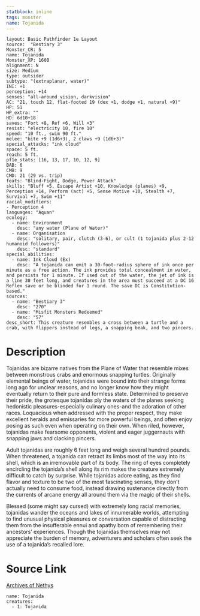 ```yaml
---
statblock: inline
tags: monster
name: Tojanida
---
```

```statblock
layout: Basic Pathfinder 1e Layout
source:  "Bestiary 3"
Monster_CR: 5
name: Tojanida
Monster_XP: 1600
alignment: N
size: Medium
type: outsider
subtype: "(extraplanar, water)"
INI: +1
perception: +14
senses: "all-around vision, darkvision"
AC: "21, touch 12, flat-footed 19 (dex +1, dodge +1, natural +9)"
HP: 51
HP_extra: ""
HD: 6d10+18
saves: "Fort +8, Ref +6, Will +3"
resist: "electricity 10, fire 10"
speed: "10 ft., swim 90 ft."
melee: "bite +9 (1d6+3), 2 claws +9 (1d6+3)"
special_attacks: "ink cloud"
space: 5 ft.
reach: 5 ft.
pf1e_stats: [16, 13, 17, 10, 12, 9]
BAB: 6
CMB: 9
CMD: 21 (29 vs. trip)
feats: "Blind-Fight, Dodge, Power Attack"
skills: "Bluff +5, Escape Artist +10, Knowledge (planes) +9, Perception +14, Perform (act) +5, Sense Motive +10, Stealth +7, Survival +7, Swim +11"
racial_modifiers:
- Perception 4
languages: "Aquan"
ecology:
  - name: Environment
    desc: "any water (Plane of Water)"
  - name: Organisation
    desc: "solitary, pair, clutch (3-6), or cult (1 tojanida plus 2-12 humanoid followers)"
    desc: "standard"
special_abilities:
  - name: Ink Cloud (Ex)
    desc: "A tojanida can emit a 30-foot-radius sphere of ink once per minute as a free action. The ink provides total concealment in water, and persists for 1 minute. If used out of the water, the jet of ink is a line 30 feet long, and creatures in the area must succeed at a DC 16 Reflex save or be blinded for 1 round. The save DC is Constitution-based."
sources:
  - name: "Bestiary 3"
    desc: "270"
  - name: "Misfit Monsters Redeemed"
    desc: "57"
desc_short: This creature resembles a cross between a turtle and a crab, with flippers instead of legs, a snapping beak, and two pincers.
```
# Description
Tojanidas are bizarre natives from the Plane of Water that resemble mixes between monstrous crabs and enormous snapping turtles. Originally elemental beings of water, tojanidas were bound into their strange forms long ago for unclear reasons, and no longer know how they might eventually return to their pure and formless state. Determined to preserve their pride, the grotesque tojanidas ply the waters of the planes seeking hedonistic pleasures-especially culinary ones-and the adoration of other races. Loquacious when addressed with the proper respect, they make excellent heralds and emissaries for more powerful beings, and often enjoy posing as such even when operating on their own. When riled, however, tojanidas make fearsome opponents, violent and eager juggernauts with snapping jaws and clacking pincers.

Adult tojanidas are roughly 6 feet long and weigh several hundred pounds. When threatened, a tojanida can retract its limbs most of the way into its shell, which is an irremovable part of its body. The ring of eyes completely encircling the tojanida’s shell along its rim makes the creature extremely difficult to catch by surprise. While tojanidas adore eating, as they find flavor and texture to be two of the most fascinating senses, they don’t actually need to consume food, instead drawing sustenance directly from the currents of arcane energy all around them via the magic of their shells.

Blessed (some might say cursed) with extremely long racial memories, tojanidas wander the oceans and lakes of innumerable worlds, attempting to find unusual physical pleasures or conversation capable of distracting them from the insufferable ennui and apathy born of remembering their ancestors’ experiences. Though the tojanidas themselves may not appreciate the burden of memory, adventurers and scholars often seek the use of a tojanida’s recalled lore.
# Source Link
[Archives of Nethys](https://aonprd.com/MonsterDisplay.aspx?ItemName=Tojanida)
```encounter-table
name: Tojanida
creatures:
  - 1: Tojanida
```
